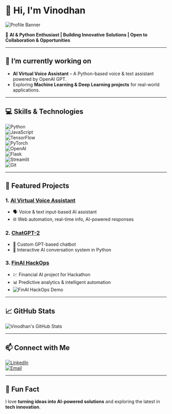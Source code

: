 # 👋 Hi, I'm Vinodhan  

![Profile Banner](https://github.com/vinodhan07.png?size=200)  

🚀 **AI & Python Enthusiast | Building Innovative Solutions | Open to Collaboration & Opportunities**  

---

## 🔭 I’m currently working on
- **AI Virtual Voice Assistant** – A Python-based voice & text assistant powered by OpenAI GPT.  
- Exploring **Machine Learning & Deep Learning projects** for real-world applications.  

---

## 💻 Skills & Technologies
![Python](https://img.shields.io/badge/-Python-3776AB?style=flat-square&logo=python&logoColor=white)  
![JavaScript](https://img.shields.io/badge/-JavaScript-F7DF1E?style=flat-square&logo=javascript&logoColor=black)  
![TensorFlow](https://img.shields.io/badge/-TensorFlow-FF6F00?style=flat-square&logo=tensorflow&logoColor=white)  
![PyTorch](https://img.shields.io/badge/-PyTorch-EE4C2C?style=flat-square&logo=pytorch&logoColor=white)  
![OpenAI](https://img.shields.io/badge/-OpenAI-412991?style=flat-square&logo=openai&logoColor=white)  
![Flask](https://img.shields.io/badge/-Flask-000000?style=flat-square&logo=flask&logoColor=white)  
![Streamlit](https://img.shields.io/badge/-Streamlit-FF4B4B?style=flat-square&logo=streamlit&logoColor=white)  
![Git](https://img.shields.io/badge/-Git-F05032?style=flat-square&logo=git&logoColor=white)  

---

## 📌 Featured Projects

### 1. [AI Virtual Voice Assistant](https://github.com/vinodhan07/AI_Virutal_VOICE_ASSIT)
- 🗣️ Voice & text input-based AI assistant  
- 🌐 Web automation, real-time info, AI-powered responses  

### 2. [ChatGPT-2](https://github.com/vinodhan07/Chatgpt-2.git)
- 🤖 Custom GPT-based chatbot  
- 💬 Interactive AI conversation system in Python    

### 3. [FinAI HackOps](https://github.com/vinodhan07/finai-hackops-10799-23158.git)
- 💹 Financial AI project for Hackathon  
- 📊 Predictive analytics & intelligent automation  
- ![FinAI HackOps Demo](https://media.giphy.com/media/xT9IgG50Fb7Mi0prBC/giphy.gif)  

---

## 📈 GitHub Stats
![Vinodhan's GitHub Stats](https://github-readme-stats.vercel.app/api?username=vinodhan07&show_icons=true&theme=radical)  

---

## 📫 Connect with Me
[![LinkedIn](https://img.shields.io/badge/LinkedIn-0077B5?style=flat-square&logo=linkedin&logoColor=white)](www.linkedin.com/in/vavinodhan)  
[![Email](https://img.shields.io/badge/Email-D14836?style=flat-square&logo=gmail&logoColor=white)](mailto:vinovb21@gmail.com)  

---

## 💬 Fun Fact
I love **turning ideas into AI-powered solutions** and exploring the latest in **tech innovation**.